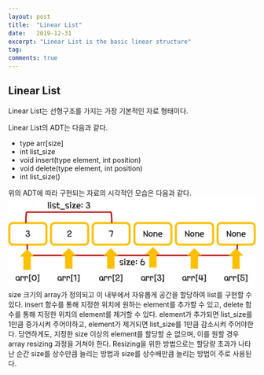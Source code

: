 ```yaml
---
layout: post
title:  "Linear List"
date:   2019-12-31
excerpt: "Linear List is the basic linear structure"
tag:
comments: true
---
```


## Linear List

Linear List는 선형구조를 가지는 가장 기본적인 자료 형태이다.

Linear List의 ADT는 다음과 같다.

-  type arr[size]
-  int list_size
-  void insert(type element, int position)
-  void delete(type element, int position)
-  int list_size()

위의 ADT에 따라 구현되는 자료의 시각적인 모습은 다음과 같다.
![Linearlist](./../assets/img/Linear_List.jpg)
size 크기의 array가 정의되고 이 내부에서 자유롭게 공간을 할당하여 list를 구현할 수 있다.
insert 함수를 통해 지정한 위치에 원하는 element를 추가할 수 있고, delete 함수를 통해 지정한 위치의 element를 제거할 수 있다.
element가 추가되면 list_size를 1만큼 증가시켜 주어야하고, element가 제거되면 list_size를 1만큼 감소시켜 주어야한다.
당연하게도, 지정한 size 이상의 element를 할당할 순 없으며, 이를 원할 경우 array resizing 과정을 거쳐야 한다.
Resizing을 위한 방법으로는 할당량 초과가 나타난 순간 size를 상수만큼 늘리는 방법과 size를 상수배만큼 늘리는 방법이 주로 사용된다.
